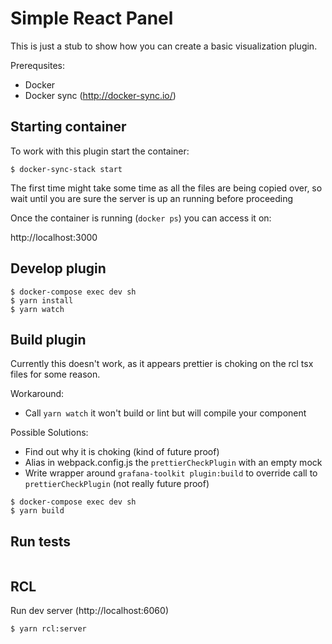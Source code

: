 # Simple React Panel

This is just a stub to show how you can create a basic visualization plugin.

Prerequsites:
* Docker
* Docker sync (http://docker-sync.io/)


## Starting container

To work with this plugin start the container:
```
$ docker-sync-stack start
```

The first time might take some time as all the files are being copied over, so wait until you are sure the server is up an running before proceeding

Once the container is running (`docker ps`) you can access it on:

http://localhost:3000

## Develop plugin

```
$ docker-compose exec dev sh
$ yarn install
$ yarn watch
```


## Build plugin

Currently this doesn't work, as it appears prettier is choking on the rcl tsx files for some reason.

Workaround:
* Call `yarn watch` it won't build or lint but will compile your component

Possible Solutions:
* Find out why it is choking (kind of future proof)
* Alias in webpack.config.js the `prettierCheckPlugin` with an empty mock
* Write wrapper around `grafana-toolkit plugin:build` to override call to `prettierCheckPlugin` (not really future proof)

```
$ docker-compose exec dev sh
$ yarn build
```


## Run tests

```
```

## RCL

Run dev server (http://localhost:6060)
```
$ yarn rcl:server
```



